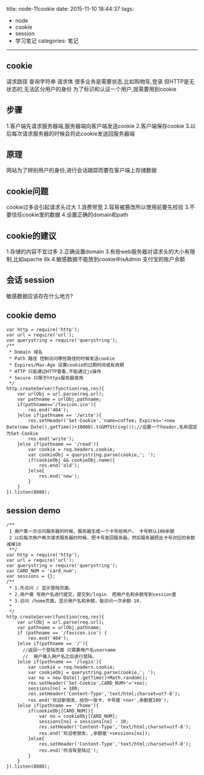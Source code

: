 title: node-11cookie
date: 2015-11-10 18:44:37
tags:
- node
- cookie
- session
- 学习笔记
categories: 笔记
---

## cookie
请求路径 查询字符串 请求体
很多业务是需要状态,比如购物车,登录
但HTTP是无状态的,无法区分用户的身份
为了标识和认证一个用户,就需要用到cookie

## 步骤
1.客户端先请求服务器端,服务器端向客户端发送cookie
2.客户端保存cookie
3.以后每次请求服务器的时候会将此cookie发送回服务器端

## 原理
网站为了辨别用户的身份,进行会话跟踪而要在客户端上存储数据

## cookie问题
cookie过多会引起请求头过大
1.浪费带宽
2.容易被篡改所以使用前要先校验
3.不要信任cookie里的数据
4.设置正确的domain和path

## cookie的建议
1.存储的内容不宜过多
2.正确设置domain
3.有些web服务器对请求头的大小有限制,比如apache 8k
4.敏感数据不能放到cookie中isAdmin 支付宝的账户余额

## 会话 session
敏感数据应该存在什么地方?

## cookie demo
```
var http = require('http');
var url = require('url');
var querystring = require('querystring');
/**
 * Domain 域名
 * Path 路径 控制访问哪些路径的时候发送cookie
 * Expires/Max-Age 设置cookie的过期时间或有效期
 * HTTP 只能通过HTTP查看,不能通过js操作
 * Secure 只限于https服务器使用
 */
http.createServer(function(req,res){
    var urlObj = url.parse(req.url);
    var pathname = urlObj.pathname;
    if(pathname=='/favicon.ico'){
        res.end('404');
    }else if(pathname == '/write'){
        res.setHeader('Set-Cookie','name=coffee; Expires='+new Date(new Date().getTime()+10000).toGMTString());//设置一个header,名称固定为Set-Cookie
        res.end('write');
    }else if(pathname == '/read'){
        var cookie = req.headers.cookie;
        var cookieObj = querystring.parse(cookie,'; ');
        if(cookieObj && cookieObj.name){
            res.end('old');
        }else{
            res.end('new');
        }
    }
}).listen(8080);
```

## session demo
```
/**
 1 用户第一次访问服务器的时候，服务器生成一个卡号给用户。 卡号默认100余额
 2 以后每次用户再次请求服务器的时候，把卡号发回服务器。然后服务器把此卡号对应的余额减掉10
 **/
var http = require('http');
var url = require('url');
var querystring = require('querystring');
var CARD_NUM = 'card_num';
var sessions = {};
/**
 * 1.先访问 / 显示登陆页面。
 * 2.用户填 写用户名进行提交，提交到/login  把用户名和余额写到session里
 * 3.访问 /home页面，显示用户名和余额，每访问一次余额-10.
 *
 */
http.createServer(function(req,res){
    var urlObj = url.parse(req.url);
    var pathname = urlObj.pathname;
    if (pathname == '/favicon.ico') {
        res.end('404');
    }else if(pathname == '/'){
      //返回一个登陆页面 只需要用户名username
      //  用户输入用户名之后进行登陆。
    }else if(pathname == '/login'){
        var cookie = req.headers.cookie;
        var cookieObj = querystring.parse(cookie,'; ');
        var no = new Date().getTime()+Math.random();
        res.setHeader('Set-Cookie',CARD_NUM+'='+no);
        sessions[no] = 100;
        res.setHeader('Content-Type','text/html;charset=utf-8');
        res.end('欢迎新朋友，给你一张卡，卡号是'+no+',余额是100');
    }else if(pathname == '/home'){
        if(cookieObj[CARD_NUM]){
            var no = cookieObj[CARD_NUM];
            sessions[no] = sessions[no] - 10;
            res.setHeader('Content-Type','text/html;charset=utf-8');
            res.end('欢迎老朋友，,余额是'+sessions[no]);
        }else{
            res.setHeader('Content-Type','text/html;charset=utf-8');
            res.end('你没有登陆过');
        }
    }
}).listen(8080);
```